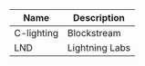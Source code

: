 | Name  | Description | 
| ------------- | ------------- |
| C-lighting  | Blockstream  |
| LND  | Lightning Labs  |
